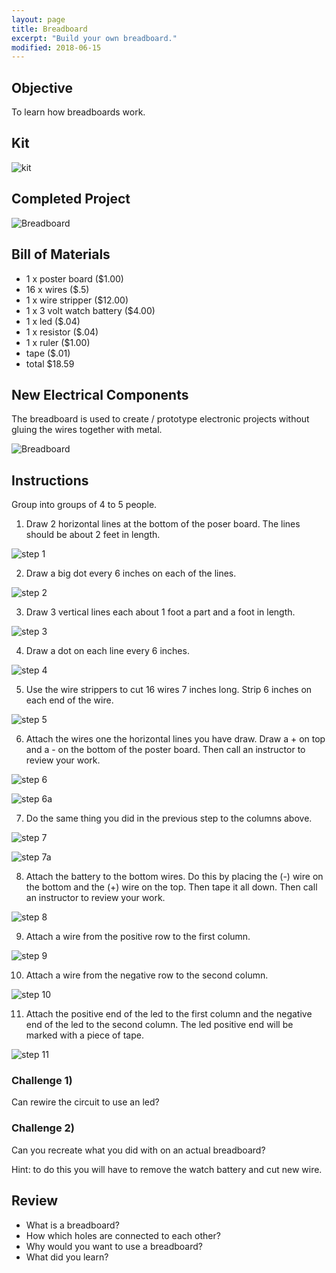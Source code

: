 ```yaml
---
layout: page
title: Breadboard
excerpt: "Build your own breadboard."
modified: 2018-06-15
---
```


## Objective

To learn how breadboards work.

## Kit

![kit](/images/maker-camp/day-1/breadboard/kit.jpg)

## Completed Project

![Breadboard](/images/maker-camp/day-1/breadboard/completed.jpg)

## Bill of Materials 

- 1 x poster board ($1.00)
- 16 x wires ($.5)
- 1 x wire stripper ($12.00)
- 1 x 3 volt watch battery ($4.00)
- 1 x led ($.04)
- 1 x resistor ($.04)
- 1 x ruler ($1.00)
- tape ($.01)
- total $18.59

## New Electrical Components 

The breadboard is used to create / prototype electronic projects without gluing the wires together with metal.  

![Breadboard](/images/maker-camp/day-1/breadboard/breadboard.jpg)

## Instructions

Group into groups of 4 to 5 people.  

1) Draw 2 horizontal lines at the bottom of the poser board.  The lines should be about 2 feet in length.

![step 1](/images/maker-camp/day-1/breadboard/step_1.jpg)

2) Draw a big dot every 6 inches on each of the lines.

![step 2](/images/maker-camp/day-1/breadboard/step_2.jpg)

3) Draw 3 vertical lines each about 1 foot a part and a foot in length.
 
![step 3](/images/maker-camp/day-1/breadboard/step_3.jpg)

4) Draw a dot on each line every 6 inches.

![step 4](/images/maker-camp/day-1/breadboard/step_4.jpg)

5) Use the wire strippers to cut 16 wires 7 inches long.  Strip 6 inches on each end of the wire.

![step 5](/images/maker-camp/day-1/breadboard/step_5.jpg)

6) Attach the wires one the horizontal lines you have draw.  Draw a + on top and a - on the bottom of the poster board.  Then call an instructor to review your work.

![step 6](/images/maker-camp/day-1/breadboard/step_6.jpg)

![step 6a](/images/maker-camp/day-1/breadboard/step_6a.jpg)

7) Do the same thing you did in the previous step to the columns above.

![step 7](/images/maker-camp/day-1/breadboard/step_7.jpg)

![step 7a](/images/maker-camp/day-1/breadboard/step_7a.jpg)

8) Attach the battery to the bottom wires.  Do this by placing the (-) wire on the bottom and the (+) wire on the top.  Then tape it all down.  Then call an instructor to review your work.

![step 8](/images/maker-camp/day-1/breadboard/step_8.jpg)

9) Attach a wire from the positive row to the first column.

![step 9](/images/maker-camp/day-1/breadboard/step_9.jpg)

10) Attach a wire from the negative row  to the second column.

![step 10](/images/maker-camp/day-1/breadboard/step_10.jpg)

11) Attach the positive end of the led to the first column and the negative end of the led to the second column.  The led positive end will be marked with a piece of tape.

![step 11](/images/maker-camp/day-1/breadboard/step_11.jpg)

### Challenge 1) 

Can rewire the circuit to use an led?

### Challenge 2) 

Can you recreate what you did with on an actual breadboard?

Hint: to do this you will have to remove the watch battery and cut new wire.

## Review

- What is a breadboard?
- How which holes are connected to each other?
- Why would you want to use a breadboard?
- What did you learn?

